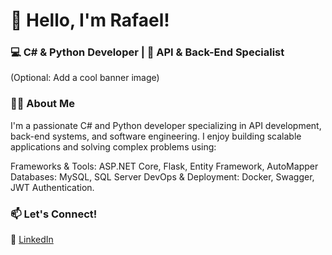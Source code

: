 # 🚀 Hello, I'm Rafael!
### 💻 C# & Python Developer | 🔧 API & Back-End Specialist

(Optional: Add a cool banner image)

### 👨‍💻 About Me
I'm a passionate C# and Python developer specializing in API development, back-end systems, and software engineering. I enjoy building scalable applications and solving complex problems using:

Frameworks & Tools: ASP.NET Core, Flask, Entity Framework, AutoMapper
Databases: MySQL, SQL Server
DevOps & Deployment: Docker, Swagger, JWT Authentication.


### 📫 Let's Connect!
🔗 [LinkedIn](https://www.linkedin.com/in/rafael-alves-114a43230/)
